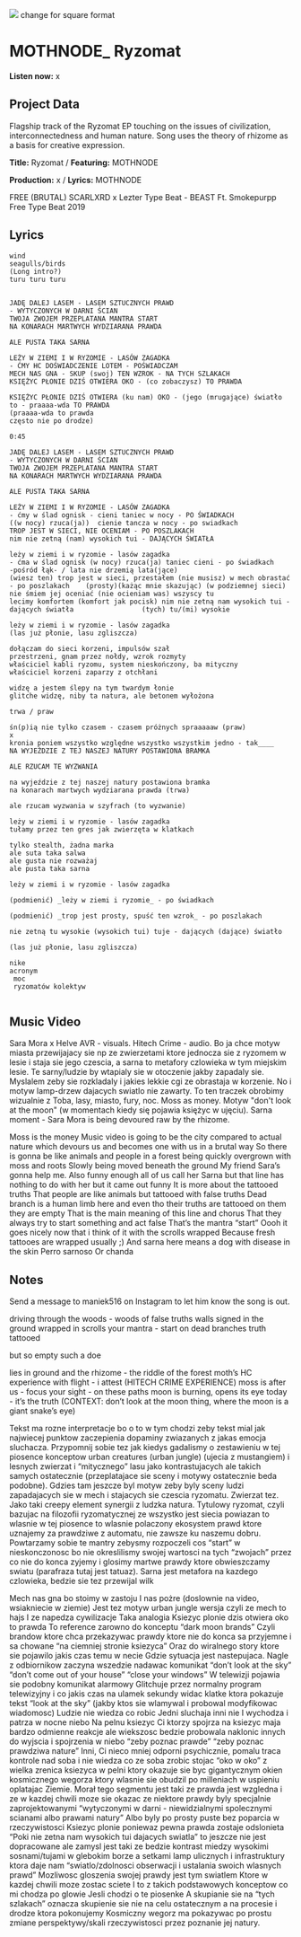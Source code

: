 ![](69732905_2464734173810417_1078055096446615552_n.jpg)
change for square format

# MOTHNODE_ Ryzomat

**Listen now:** x

## Project Data

Flagship track of the Ryzomat EP touching on the issues of civilization, interconnectedness and human nature. Song uses the theory of rhizome as a basis for creative expression.

**Title:** Ryzomat / **Featuring:** MOTHNODE

**Production:** x / **Lyrics:** MOTHNODE

FREE (BRUTAL) SCARLXRD x Lezter Type Beat - BEAST  Ft. Smokepurpp  Free Type Beat 2019

## Lyrics

```
wind
seagulls/birds
(Long intro?)
turu turu turu


JADĘ DALEJ LASEM - LASEM SZTUCZNYCH PRAWD
- WYTYCZONYCH W DARNI ŚCIAN
TWOJA ZWOJEM PRZEPLATANA MANTRA START 
NA KONARACH MARTWYCH WYDZIARANA PRAWDA

ALE PUSTA TAKA SARNA

LEŻY W ZIEMI I W RYZOMIE - LASÓW ZAGADKA
- ĆMY HC DOŚWIADCZENIE LOTEM - POŚWIADCZAM                             
MECH NAS GNA - SKUP (swoj) TEN WZROK - NA TYCH SZLAKACH
KSIĘŻYC PŁONIE DZIŚ OTWIERA OKO - (co zobaczysz) TO PRAWDA 

KSIĘŻYC PŁONIE DZIŚ OTWIERA (ku nam) OKO - (jego (mrugające) światło to - praaaa-wda TO PRAWDA
(praaaa-wda to prawda
często nie po drodze)

0:45

JADĘ DALEJ LASEM - LASEM SZTUCZNYCH PRAWD
- WYTYCZONYCH W DARNI ŚCIAN
TWOJA ZWOJEM PRZEPLATANA MANTRA START 
NA KONARACH MARTWYCH WYDZIARANA PRAWDA

ALE PUSTA TAKA SARNA

LEŻY W ZIEMI I W RYZOMIE - LASÓW ZAGADKA
- ćmy w ślad ognisk - cieni taniec w nocy - PO ŚWIADKACH             ((w nocy) rzuca(ja))  cienie tancza w nocy - po swiadkach
TROP JEST W SIECI, NIE OCENIAM - PO POSZLAKACH
nim nie zetną (nam) wysokich tui - DAJĄCYCH ŚWIATŁA

leży w ziemi i w ryzomie - lasów zagadka
- ćma w ślad ognisk (w nocy) rzuca(ja) taniec cieni - po świadkach                      -pośród łąk- / lata nie drzemią lata(jące)
(wiesz ten) trop jest w sieci, przestałem (nie musisz) w mech obrastać - po poszlakach    (prosty)(każąc mnie skazując) (w podziemnej sieci) 
nie śmiem jej oceniać (nie ocieniam was) wszyscy tu
lecimy komfortem (komfort jak pocisk) nim nie zetną nam wysokich tui - dających światła                 (tych) tu/(mi) wysokie

leży w ziemi i w ryzomie - lasów zagadka
(las już płonie, lasu zgliszcza)

dołączam do sieci korzeni, impulsów szał
przestrzeni, gnam przez nołdy, wzrok rozmyty
właściciel kabli ryzomu, system nieskończony, ba mityczny
właściciel korzeni zaparzy z otchłani

widzę a jestem ślepy na tym twardym łonie
glitche widzę, niby ta natura, ale betonem wyłożona

trwa / praw

śn(p)ią nie tylko czasem - czasem próżnych spraaaaaw (praw)
x
kronia poniem wszystko względne wszystko wszystkim jedno - tak____
NA WYJEŻDZIE Z TEJ NASZEJ NATURY POSTAWIONA BRAMKA 

ALE RZUCAM TE WYZWANIA

na wyjeździe z tej naszej natury postawiona bramka
na konarach martwych wydziarana prawda (trwa)

ale rzucam wyzwania w szyfrach (to wyzwanie)

leży w ziemi i w ryzomie - lasów zagadka
tułamy przez ten gres jak zwierzęta w klatkach

tylko stealth, żadna marka
ale suta taka salwa
ale gusta nie rozważaj
ale pusta taka sarna

leży w ziemi i w ryzomie - lasów zagadka

(podmienić) _leży w ziemi i ryzomie_ - po świadkach

(podmienić) _trop jest prosty, spuść ten wzrok_ - po poszlakach

nie zetną tu wysokie (wysokich tui) tuje - dających (dające) światło

(las już płonie, lasu zgliszcza)

nike
acronym
 moc 
 ryzomatów kolektyw


```

## Music Video

Sara Mora x Helve AVR - visuals. Hitech Crime - audio.
Bo ja chce motyw miasta przewijajacy sie np ze zwierzetami ktore jednocza sie z ryzomem w lesie i staja sie jego czescia, a sarna to metafory czlowieka w tym miejskim lesie. Te sarny/ludzie by wtapialy sie w otoczenie jakby zapadaly sie. Myslalem zeby sie rozkladaly i jakies lekkie cgi ze obrastaja w korzenie. No i motyw lamp-drzew dajacych swiatlo nie zawarty. To ten traczek obrobimy wizualnie z Toba, lasy, miasto, fury, noc. Moss as money. Motyw "don't look at the moon" (w momentach kiedy się pojawia księżyc w ujęciu). Sarna moment - Sara Mora is being devoured raw by the rhizome.

Moss is the money
Music video is going to be the city compared to actual nature which devours us and becomes one with us in a brutal way
So there is gonna be like animals and people in a forest being quickly overgrown with moss and roots
Slowly being moved beneath the ground
My friend Sara’s gonna help me. Also funny enough all of us call her Sarna
but that line has nothing to do with her but it came out funny
It is more about the tattooed truths
That people are like animals but tattooed with false truths
Dead branch is a human limb here
and even tho their truths are tattooed on them they are empty
That is the main meaning of this line and chorus
That they always try to start something and act false
That’s the mantra “start”
Oooh it goes nicely now that i think of it with the scrolls wrapped
Because fresh tattooes are wrapped usually ;)
And sarna here means a dog with disease in the skin
Perro sarnoso Or chanda

## Notes

Send a message to maniek516 on Instagram to let him know the song is out.

driving through the woods - woods of false truths
walls signed in the ground
wrapped in scrolls your mantra - start
on dead branches truth tattooed

but so empty such a doe

lies in ground and the rhizome - the riddle of the forest
moth’s HC experience with flight - i attest (HITECH CRIME EXPERIENCE)
moss is after us - focus your sight - on these paths
moon is burning, opens its eye today - it’s the truth (CONTEXT: don’t look at the moon thing, where the moon is a giant snake’s eye)

Tekst ma rozne interpretacje bo o to w tym chodzi zeby tekst mial jak najwiecej punktow zaczepienia dopaminy zwiazanych z jakas emocja sluchacza. Przypomnij sobie tez jak kiedys gadalismy o zestawieniu w tej piosence konceptow urban creatures (urban jungle) (ujecia z mustangiem) i lesnych zwierzat i “mitycznego” lasu jako kontrastujacych ale takich samych ostatecznie (przeplatajace sie sceny i motywy ostatecznie beda podobne). Gdzies tam jeszcze byl motyw zeby byly sceny ludzi zapadajacych sie w mech i stajacych sie czescia ryzomatu. Zwierzat tez. Jako taki creepy element synergii z ludzka natura. Tytulowy ryzomat, czyli bazujac na filozofii ryzomatycznej ze wszystko jest siecia powiazan to wlasnie w tej piosence to wlasnie polaczony ekosystem prawd ktore uznajemy za prawdziwe z automatu, nie zawsze ku naszemu dobru. Powtarzamy sobie te mantry zebysmy rozpoczeli cos “start” w nieskonczonosc bo nie okreslilismy swojej wartosci na tych “zwojach” przez co nie do konca zyjemy i glosimy martwe prawdy ktore obwieszczamy swiatu (parafraza tutaj jest tatuaz). Sarna jest metafora na kazdego czlowieka, bedzie sie tez przewijal wilk

Mech nas gna bo stoimy w zastoju
I nas pożre (doslownie na video, wsiakniecie w ziemie)
Jest tez motyw urban jungle wersja czyli ze mech to hajs
I ze napedza cywilizacje Taka analogia
Ksiezyc plonie dzis otwiera oko to prawda
To reference zarowno do konceptu “dark moon brands”
Czyli brandow ktore chca przekazywac prawdy ktore nie do konca sa przyjemne i sa chowane “na ciemniej stronie ksiezyca”
Oraz do wiralnego story ktore sie pojawilo jakis czas temu w necie
Gdzie sytuacja jest nastepujaca. Nagle z odbiornikow zaczyna wszedzie nadawac komunikat “don’t look at the sky” “don’t come out of your house” “close your windows”
W telewizji pojawia sie podobny komunikat alarmowy
Glitchuje przez normalny program telewizyjny i co jakis czas na ulamek sekundy widac klatke ktora pokazuje tekst “look at the sky” (jakby ktos sie wlamywal i probowal modyfikowac wiadomosc)
Ludzie nie wiedza co robic
Jedni sluchaja inni nie
I wychodza i patrza w nocne niebo
Na pelnu ksiezyc
Ci ktorzy spojrza na ksiezyc maja bardzo odmienne reakcje ale wiekszosc bedzie probowala naklonic innych do wyjscia i spojrzenia w niebo “zeby poznac prawde” “zeby poznac prawdziwa nature”
Inni, Ci nieco mniej odporni psychicznie, pomalu traca kontrole nad soba i nie wiedza co ze soba zrobic stojac “oko w oko” z wielka zrenica ksiezyca w pelni ktory okazuje sie byc gigantycznym okien kosmicznego wegorza ktory wlasnie sie obudzil po milleniach w uspieniu oplatajac Ziemie. Morał tego segmentu jest taki ze prawda jest wzgledna i ze w kazdej chwili moze sie okazac ze niektore prawdy byly specjalnie zaprojektowanymi “wytyczonymi w darni - niewidzialnymi spolecznymi scianami albo prawami natury”
Albo byly po prosty puste bez poparcia w rzeczywistosci
Ksiezyc plonie poniewaz pewna prawda zostaje odslonieta
“Poki nie zetna nam wysokich tui dajacych swiatla” to jeszcze nie jest dopracowane ale zamysl jest taki ze bedzie kontrast miedzy wysokimi sosnami/tujami w glebokim borze a setkami lamp ulicznych i infrastruktury ktora daje nam “swiatlo/zdolnosci obserwacji i ustalania swoich wlasnych prawd”
Mozliwosc gloszenia swojej prawdy jest tym swiatlem
Ktore w kazdej chwili moze zostac sciete
I to z takich podstawowych konceptow co mi chodza po glowie
Jesli chodzi o te piosenke
A skupianie sie na “tych szlakach” oznacza skupienie sie nie na celu ostatecznym a na procesie i drodze ktora pokonujemy
Kosmiczny wegorz ma pokazywac po prostu zmiane perspektywy/skali rzeczywistosci przez poznanie jej natury.



